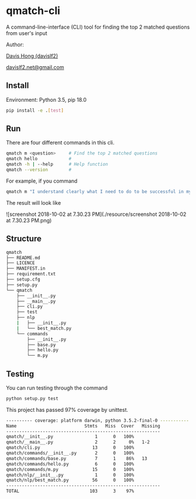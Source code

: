 # qmatch-cli 

A command-line-interface (CLI) tool for finding the top 2 matched questions from user's input

Author: 

[Davis Hong (davislf2)](https://github.com/davislf2)

davislf2.net@gmail.com



## Install

Environment: Python 3.5, pip 18.0

```sh
pip install -e .[test]
```



## Run

There are four different commands in this cli.

```sh
qmatch m <question> 	# Find the top 2 matched questions
qmatch hello			# 
qmatch -h | --help		# Help function
qmatch --version		# 
```

For example, if you command

```sh
qmatch m "I understand clearly what I need to do to be successful in my current role"
```

The result will look like

![screenshot 2018-10-02 at 7.30.23 PM](./resource/screenshot 2018-10-02 at 7.30.23 PM.png)



## Structure

```sh
qmatch
├── README.md
├── LICENCE
├── MANIFEST.in
├── requirement.txt
├── setup.cfg
├── setup.py
└── qmatch
    ├── __init__.py
    ├── __main__.py
    ├── cli.py
    ├── test
    ├── nlp
    |	├── __init__.py
    |	└── best_match.py
    └── commands
        ├── __init__.py
        ├── base.py
        ├── hello.py
        └── m.py
```



## Testing

You can run testing through the command

```sh
python setup.py test
```



This project has passed 97% coverage by unittest.

```sh
---------- coverage: platform darwin, python 3.5.2-final-0 -----------
Name                          Stmts   Miss  Cover   Missing
-----------------------------------------------------------
qmatch/__init__.py                1      0   100%
qmatch/__main__.py                2      2     0%   1-2
qmatch/cli.py                    13      0   100%
qmatch/commands/__init__.py       2      0   100%
qmatch/commands/base.py           7      1    86%   13
qmatch/commands/hello.py          6      0   100%
qmatch/commands/m.py             15      0   100%
qmatch/nlp/__init__.py            1      0   100%
qmatch/nlp/best_match.py         56      0   100%
-----------------------------------------------------------
TOTAL                           103      3    97%
```

